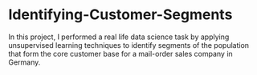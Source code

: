 # Identifying-Customer-Segments

In this project, I performed a real life data science task by applying unsupervised learning techniques to identify segments of the population that form the core customer base for a mail-order sales company in Germany.
